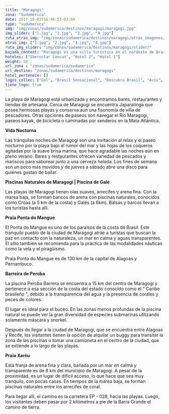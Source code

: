 ```yaml
---
title: "Maragogi"
zona: "Sudamérica"
date: 2017-10-02T16:46:53-03:00
type: "sudamerica"
img: "img/zonas/sudamerica/destinos/maragogi/maragogi.jpg"
img_slider: ["1.jpg", "2.jpg", "3.jpg", "4.jpg"]
ruta_otras_img: "img/zonas/sudamerica/destinos/maragogi/otras_imagenes/"
otras_img: ["1.jpg", "2.jpg", "3.jpg", "4.jpg"]
ruta_img_slider: "img/zonas/sudamerica/destinos/maragogi/slider/"
bajada_content: "Maragogi es una villa turística en el nordeste de Brasil que posee una mar de infrecuente belleza y aguas calma. Está ubicada en el litoral norte del estado de Alagoas, en la Costa dos Corais. Está a mitad de camino de Recife y Maceió. Posee 22 kilómetros de playas, cada una tiene su peculiaridad y muchas de ellas salvajes. En muchas de ellas es posible caminar 200 mts mar adentro con el agua por la cintura. Una barrera de arrecifes frente a la playa forma una variedad increíble de piscinas naturales. Las principales son São Bento, Camacho, Maragogi, Burgalhau, Barra Grande, do Antunes, Dourado, Ponta Mangue y Peroba."
hoteles: ["Iberostar Cancun", "Hotel 2", "Hotel 1"]
weight: 18
url_zona : "zonas/sudamerica/sudamerica"
url_destino: "zonas/sudamerica/destinos/maragogi"
hotel_pertenece: []
logos_collec: ["Gol", "Brasil Sensacional", "Descubra Brasil", "Avis", "Assist Card"]
tiene_logo: true
---
```

La playa de Maragogi está urbanizada y encontramos bares, restaurantes y tiendas de artesanía. Cerca de Maragogi se encuentra Japaratinga que posee hermosas playas y conserva aun una fisonomía de villa de pescadores. Otras opciones de paseos son navegar el Rio Maragogi, paseos kayak, de bicicleta o caminadas por senderos en la Mata Atlántica.

**Vida Nocturna**

Las tranquilas noches de Maragogi son una invitación al relax y el paseo nocturno por la playa bajo el rumor del mar y las hojas de los coqueros agitadas por la suave brisa marina, que hace agradable las noches aún en pleno verano. Bares y restaurantes ofrecen variedad de pescados y mariscos para saborear junto a una cerveza helada. Los fines de semana son un poco más movidos y de jueves a sábado abre una disco para quienes gustan de bailar.

**Piscinas Naturales de Maragogi | Piscina de Galé**

Las playas de Maragogi tienen olas suaves, arrecifes y arena fina. Con la marea baja, se forman bancos de arena con piscinas naturales, conocidos como Croas (a 5 km de la costa) y Galés (a 6km). Balsas y barcos llevan a los turistas hasta allí.

**Praia Ponta do Mangue**

El Ponta do Mangue es uno de los paraísos de la costa de Brasil. Este tranquilo pueblo de la ciudad de Maragogi atrae a turistas que buscan la paz en contacto con la naturaleza, un mar en calma y aguas transparentes. El sitio también se recomienda para la práctica de las modalidades náuticas como la vela y el piragüismo.

Praia Ponta do Mangue es de 130 km de la capital de Alagoas y Pernambuco.

**Barreira de Peroba**

La piscina Peroba Barrera se encuentra a 15 km del centro de Maragogi y pertenece a esa sección de la costa del estado conocido como el " Caribe brasileño ", debido a la transparencia del agua y la presencia de corales y peces de colores.

El lugar es ideal para el buceo. En las zonas menos profundas de la piscina natural se puede ver la gran diversidad de especies submarinas utilizando solamente máscara y snorkel.

Después de llegar a la ciudad de Maragogi, que se encuentra entre Alagoas y Recife, los visitantes tienen la opción de alquilar un buggy para transitar la zona de las piscinas o tomar una camioneta en el centro de la ciudad, que se extiende a lo largo de las playas.

**Praia Xaréu**

Esta franja de arena fina y clara, bañada por un mar en calma y transparente es de 8 km del municipio de Maragogi. A pesar de la proximidad, es un lugar de difícil acceso, lo que hace que sea muy tranquilo, con pocas casas. En tiempos de la marea baja, se forman piscinas naturales entre los arrecifes de coral.

Para llegar allí, el camino es la carretera EP - 028, hacia las playas. Luego, los visitantes deben pasar por 2 kilómetros a pie de la Barra Grande el camino de tierra.
